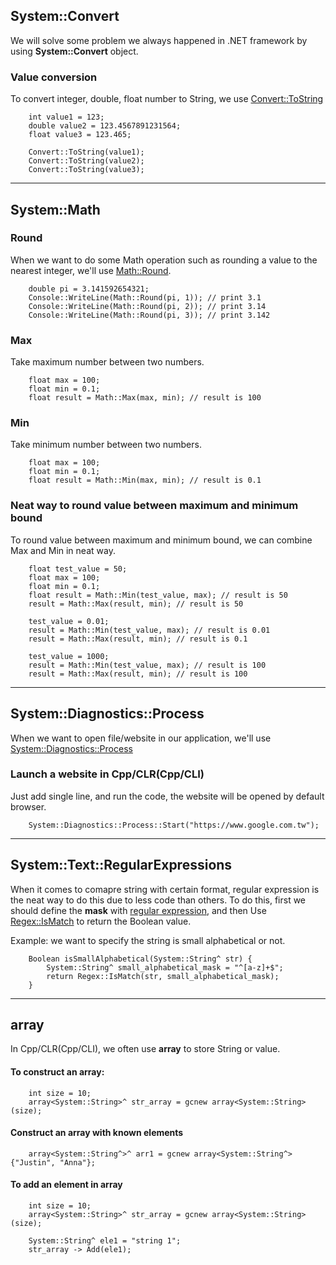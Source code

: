 ## System::Convert

We will solve some problem we always happened in .NET framework by using **System::Convert** object.

### Value conversion

To convert integer, double, float number to String, we use [Convert::ToString](https://msdn.microsoft.com/zh-tw/library/system.convert(v=vs.110).aspx)

````
    int value1 = 123;
    double value2 = 123.4567891231564;
    float value3 = 123.465;
    
    Convert::ToString(value1);
    Convert::ToString(value2);
    Convert::ToString(value3);
````
***
## System::Math


### Round
When we want to do some Math operation such as rounding a value to the nearest integer, we'll use [Math::Round](https://msdn.microsoft.com/zh-tw/library/75ks3aby(v=vs.110).aspx).

````
    double pi = 3.141592654321;
    Console::WriteLine(Math::Round(pi, 1)); // print 3.1
    Console::WriteLine(Math::Round(pi, 2)); // print 3.14
    Console::WriteLine(Math::Round(pi, 3)); // print 3.142
````

### Max
Take maximum number between two numbers.

````
    float max = 100;
    float min = 0.1;
    float result = Math::Max(max, min); // result is 100
````

### Min
Take minimum number between two numbers.

````
    float max = 100;
    float min = 0.1;
    float result = Math::Min(max, min); // result is 0.1
````

### Neat way to round value between maximum and minimum bound
To round value between maximum and minimum bound, we can combine Max and Min in neat way.

````
    float test_value = 50;
    float max = 100;
    float min = 0.1;
    float result = Math::Min(test_value, max); // result is 50
    result = Math::Max(result, min); // result is 50
    
    test_value = 0.01;
    result = Math::Min(test_value, max); // result is 0.01
    result = Math::Max(result, min); // result is 0.1
    
    test_value = 1000;
    result = Math::Min(test_value, max); // result is 100
    result = Math::Max(result, min); // result is 100
````

***
## System::Diagnostics::Process
When we want to open file/website in our application, we'll use [System::Diagnostics::Process](https://msdn.microsoft.com/zh-tw/library/system.diagnostics.process(v=vs.110).aspx)

### Launch a website in Cpp/CLR(Cpp/CLI)

Just add single line, and run the code, the website will be opened by default browser.
````
    System::Diagnostics::Process::Start("https://www.google.com.tw");
````
***
## System::Text::RegularExpressions
When it comes to comapre string with certain format, regular expression is the neat way to do this due to less code than others. To do this, first we should define the **mask** with [regular expression](https://en.wikipedia.org/wiki/Regular_expression), and then Use [Regex::IsMatch](https://msdn.microsoft.com/zh-tw/library/3y21t6y4(v=vs.110).aspx) to return the Boolean value. 

Example: we want to specify the string is small alphabetical or not.
````
    Boolean isSmallAlphabetical(System::String^ str) {
        System::String^ small_alphabetical_mask = "^[a-z]+$";
        return Regex::IsMatch(str, small_alphabetical_mask);
    }
````

***
## array

In Cpp/CLR(Cpp/CLI), we often use **array** to store String or value.

#### To construct an **array**:
````
    int size = 10;
    array<System::String>^ str_array = gcnew array<System::String>(size);
````

#### Construct an **array** with known elements
````
    array<System::String^>^ arr1 = gcnew array<System::String^> {"Justin", "Anna"};
````

#### To add an element in **array**
````
    int size = 10;
    array<System::String>^ str_array = gcnew array<System::String>(size);
    
    System::String^ ele1 = "string 1";
    str_array -> Add(ele1);
````



